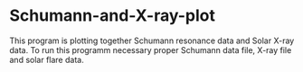 # Schumann-and-X-ray-plot

This program is plotting together Schumann resonance data and  Solar X-ray data. To run this programm necessary proper Schumann data file, X-ray file and solar flare data.
